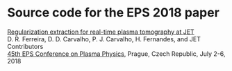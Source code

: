 # Source code for the EPS 2018 paper

[Regularization extraction for real-time plasma tomography at JET](http://web.tecnico.ulisboa.pt/diogo.ferreira/papers/ferreira18regularization.pdf)  
D. R. Ferreira, D. D. Carvalho, P. J. Carvalho, H. Fernandes, and JET Contributors  
[45th EPS Conference on Plasma Physics](https://eps2018.eli-beams.eu/en/), Prague, Czech Republic, July 2-6, 2018

